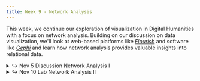 ```yaml
---
title: Week 9 - Network Analysis
---
```


This week, we continue our exploration of visualization in Digital Humanities with a focus on network analysis. Building on our discussion on data visualization, we'll look at web-based platforms like [_Flourish_](https://flourish.studio/) and software like [_Gephi_](https://gephi.org/) and learn how network analysis provides valuable insights into relational data.


<details>
  <summary class="session-summary">
    <span class="arrow">↪</span>
    <span class="date-label">Nov 5</span>
    <span class="label label-red">Discussion</span>
    <span class="session-title">Network Analysis I</span>
  </summary>
<div markdown="1">
- [Slides](https://docs.google.com/presentation/d/1CIkiEfaIoHeoikhFlbMZe3ghC80zLXCEOLpcDQ6SlYE/edit?usp=sharing)
- Pre-Class Reflection and Perusall Annotations:
  - [Weingart, Scott B. “Demystifying Networks, Parts I & II.”](https://app.perusall.com/courses/intro-to-digital-humanities-fall-2024/demystifying-networks-parts-i-and-ii-journal-of-digital-humanities-339819935) _Journal of Digital Humanities_, vol. 1, no. 1, 2011.
  - [Rhodes Ii, Mark Alan. “Paul Robeson’s Place in YouTube: A Social Spatial Network Analysis of Digital Heritage.”](https://app.perusall.com/courses/intro-to-digital-humanities-fall-2024/paul-robeson-s-place-in-youtube-a-social-spatial-network-analysis-of-digital-heritage) _Digital Scholarship in the Humanities_, vol. 34, no. 1, Apr. 2019, pp. 174–88.
  - **Post your reflection in the** <a href="https://introtodh-fall2024.slack.com/archives/C07JYA7QTM0" style="color: #ee6374;">**#reflections** </a>**channel on Slack** <a style="color: #ee6374;">**no later than 11:59PM on the day before our class.**</a>
</div>
</details>

<details>
  <summary class="session-summary">
    <span class="arrow">↪</span>
    <span class="date-label">Nov 10</span>
    <span class="label label-red">Lab</span>
    <span class="session-title">Network Analysis II</span>
  </summary>
  <div markdown="1">
- Slides (_coming soon!_)
  - Please install the free, open-source program *Gephi* on your computer before class. You can download the software [here](https://gephi.org/).
<!-- - Pre-Class Reflection -->
  <!-- - [Weingart, Scott B. “Demystifying Networks, Parts I & II.”](https://app.perusall.com/courses/introdh24/demystifying-networks-parts-i-and-ii-journal-of-digital-humanities-339819935) _Journal of Digital Humanities_, vol. 1, no. 1, 2011. -->
  <!-- - [Rhodes Ii, Mark Alan. “Paul Robeson’s Place in YouTube: A Social Spatial Network Analysis of Digital Heritage.”](https://app.perusall.com/courses/introdh24/paul-robeson-s-place-in-youtube-a-social-spatial-network-analysis-of-digital-heritage) _Digital Scholarship in the Humanities_, vol. 34, no. 1, Apr. 2019, pp. 174–88. -->
  <!-- - **Post your reflection in the** <a href="https://introtodh-fall2024.slack.com/archives/C07JYA7QTM0" style="color: #ee6374;">**#reflections** </a>**channel on Slack** <a style="color: #ee6374;">**no later than 11:59PM on the day before our class.**</a> -->
</div>
</details>

<!-- <details>
  <summary class="session-summary">
    <span class="arrow">↪</span>
    <span class="date-label">Apr 11</span>
    <span class="label label-blue">Discussion</span>
    <span class="session-title">Intellectual Property Rights</span>
  </summary>
  <div markdown="1">
- [Slides](https://docs.google.com/presentation/d/10CY-VJXP0IKTt2Ks5F7o-mYH1Rk-BdVBC-MEwonW7Ms/edit?usp=sharing)
- Pre-Class Reading (no Perusall annotations required):
  - [Haggerty, Kenneth. “Intellectual Property Guidelines for the Digital Humanities.”](https://app.perusall.com/courses/introdh24/haggerty_2020_intellectual-property-guidelines-for-the-digital-humanities) _Routledge International Handbook of Research Methods in Digital Humanities_, edited by Kristen Schuster and Stuart Dunn, Routledge, 2020, pp. 428–40.
  - Lerner, Ben. “The Hofmann Wobble. Wikipedia and the Problem of Historical Memory.” _Harper’s Magazine_, vol. 347, no. 2083, Dec. 2023, pp. 23–32.
  - **Post your reflection in the** <a href="https://introtodh--spring2024.slack.com/archives/C06F1KS1ULT" style="color: #ee6374;">**#reflections** </a>**channel on Slack** <a style="color: #ee6374;">**before 9am on the day of our class.**</a>
</div>
</details> -->
